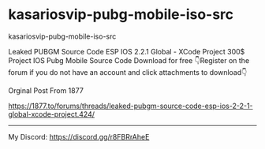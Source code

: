 # kasariosvip-pubg-mobile-iso-src
kasariosvip-pubg-mobile-iso-src

Leaked PUBGM Source Code ESP IOS 2.2.1 Global - XCode Project
300$ Project IOS Pubg Mobile Source Code Download for free
👇Register on the forum if you do not have an account and click attachments to download👇

Orginal Post From 1877

https://1877.to/forums/threads/leaked-pubgm-source-code-esp-ios-2-2-1-global-xcode-project.424/

-- --

My Discord: https://discord.gg/r8FBRrAheE
